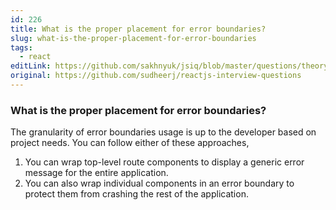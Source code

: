 ```yaml
---
id: 226
title: What is the proper placement for error boundaries?
slug: what-is-the-proper-placement-for-error-boundaries
tags:
  - react
editLink: https://github.com/sakhnyuk/jsiq/blob/master/questions/theory/react/226.md
original: https://github.com/sudheerj/reactjs-interview-questions
---
```


### What is the proper placement for error boundaries?

The granularity of error boundaries usage is up to the developer based on project needs. You can follow either of these approaches,

1. You can wrap top-level route components to display a generic error message for the entire application.
2. You can also wrap individual components in an error boundary to protect them from crashing the rest of the application.